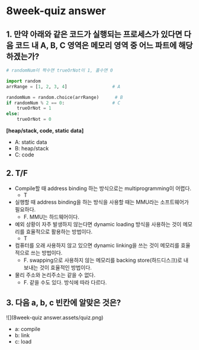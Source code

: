# 8week-quiz answer

## 1. 만약 아래와 같은 코드가 실행되는 프로세스가 있다면 다음 코드 내 A, B, C 영역은 메모리 영역 중 어느 파트에 해당하겠는가?

```python
# randomNum이 짝수면 trueOrNot이 1, 홀수면 0

import random
arrRange = [1, 2, 3, 4]					# A

randomNum = random.choice(arrRange)		 # B
if randomNum % 2 == 0:					# C
    trueOrNot = 1 
else:
    trueOrNot = 0

```

**[heap/stack, code, static data]** 

- A: static data
- B: heap/stack
- C: code



## 2. T/F

- Compile할 때 address binding 하는 방식으로는 multiprogramming이 어렵다.
  - T
- 실행할 때 address binding을 하는 방식을 사용할 때는 MMU라는 소프트웨어가 필요하다.
  - F. MMU는 하드웨어이다.
- 예외 상황이 자주 발생하지 않는다면 dynamic loading 방식을 사용하는 것이 메모리를 효율적으로 활용하는 방법이다.
  - T
- 컴퓨터를 오래 사용하지 않고 있으면 dynamic linking을 쓰는 것이 메모리를 효율적으로 쓰는 방법이다.
  - F. swapping으로 사용하지 않는 메모리를 backing store(하드디스크)로 내보내는 것이 효율적인 방법이다.
- 물리 주소와 논리주소는 같을 수 없다.
  - F. 같을 수도 있다. 방식에 따라 다르다.



## 3. 다음 a, b, c 빈칸에 알맞은 것은?

![](8week-quiz answer.assets/quiz.png)

- a: compile
- b: link
- c: load